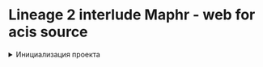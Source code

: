 # Lineage 2 interlude Maphr - web for acis source

<details>
    <summary>Инициализация проекта</summary>

Скопировать .env

```shell
cp .env.example .env
```

Собрать контейнеры приложения

```shell
sudo docker-compose up -d --build 
```

Установить зависимости
```shell
docker exec -it app composer install
```

Выдать права на хранилище

```shell
sudo chmod 777 -R storage && sudo chmod 777 -R bootstrap/cache
```

Сгенерировать ключ

```shell
docker exec -it app php artisan key:generate
```

Создать символьные ссылки

```shell
docker exec -it app php artisan storage:link
```

Выполнить миграции

```shell
docker exec -it app php artisan migrate
```

Перезапутить контейнер app
```shell
docker restart app
```

- Приложение доступно по адресу: http://localhost
- Мониторинг очередей: http://localhost/horizon
- Adminer: http://localhost:8080

</details>
